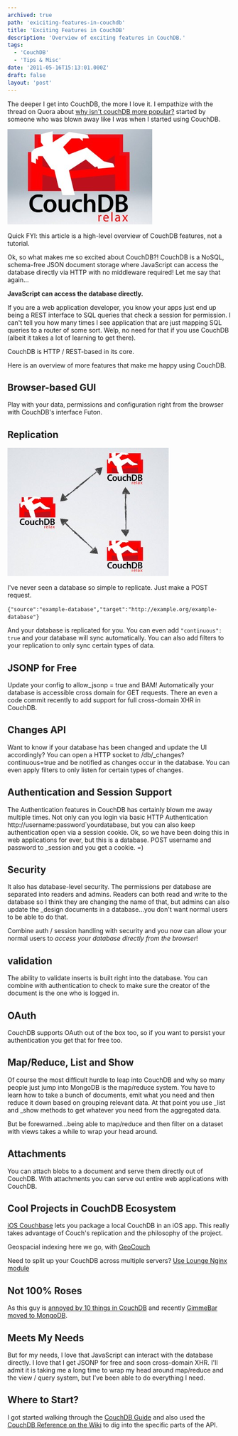 ```yaml
---
archived: true
path: 'exiciting-features-in-couchdb'
title: 'Exciting Features in CouchDB'
description: 'Overview of exciting features in CouchDB.'
tags:
  - 'CouchDB'
  - 'Tips & Misc'
date: '2011-05-16T15:13:01.000Z'
draft: false
layout: 'post'
---
```


The deeper I get into CouchDB, the more I love it. I empathize with the thread on Quora about [why isn't couchDB more popular?](http://www.quora.com/CouchDB/Why-isnt-CouchDB-more-popular) started by someone who was blown away like I was when I started using CouchDB.

![CouchDB Logo](couchdb-logo.jpg)

Quick FYI: this article is a high-level overview of CouchDB features, not a tutorial.

Ok, so what makes me so excited about CouchDB?! CouchDB is a NoSQL, schema-free JSON document storage where JavaScript can access the database directly via HTTP with no middleware required! Let me say that again...

**JavaScript can access the database directly.**

If you are a web application developer, you know your apps just end up being a REST interface to SQL queries that check a session for permission. I can't tell you how many times I see application that are just mapping SQL queries to a router of some sort. Welp, no need for that if you use CouchDB (albeit it takes a lot of learning to get there).

CouchDB is HTTP / REST-based in its core.

Here is an overview of more features that make me happy using CouchDB.

## Browser-based GUI

Play with your data, permissions and configuration right from the browser with CouchDB's interface Futon.

## Replication

![CouchDB Replication](couchdb-replication.jpg)

I've never seen a database so simple to replicate. Just make a POST request.

`{"source":"example-database","target":"http://example.org/example-database"}`

And your database is replicated for you. You can even add `"continuous": true` and your database will sync automatically. You can also add filters to your replication to only sync certain types of data.

## JSONP for Free

Update your config to allow_jsonp = true and BAM! Automatically your database is accessible cross domain for GET requests. There an even a code commit recently to add support for full cross-domain XHR in CouchDB.

## Changes API

Want to know if your database has been changed and update the UI accordingly? You can open a HTTP socket to /db/\_changes?continuous=true and be notified as changes occur in the database. You can even apply filters to only listen for certain types of changes.

## Authentication and Session Support

The Authentication features in CouchDB has certainly blown me away multiple times. Not only can you login via basic HTTP Authentication http://username:password`yourdatabase, but you can also keep authentication open via a session cookie. Ok, so we have been doing this in web applications for ever, but this is a database. POST username and password to \_session and you get a cookie. =)

## Security

It also has database-level security. The permissions per database are separated into readers and admins. Readers can both read and write to the database so I think they are changing the name of that, but admins can also update the \_design documents in a database...you don't want normal users to be able to do that.

Combine auth / session handling with security and you now can allow your normal users to _access your database directly from the browser_!

## validation

The ability to validate inserts is built right into the database. You can combine with authentication to check to make sure the creator of the document is the one who is logged in.

## OAuth

CouchDB supports OAuth out of the box too, so if you want to persist your authentication you get that for free too.

## Map/Reduce, List and Show

Of course the most difficult hurdle to leap into CouchDB and why so many people just jump into MongoDB is the map/reduce system. You have to learn how to take a bunch of documents, emit what you need and then reduce it down based on grouping relevant data. At that point you use \_list and \_show methods to get whatever you need from the aggregated data.

But be forewarned...being able to map/reduce and then filter on a dataset with views takes a while to wrap your head around.

## Attachments

You can attach blobs to a document and serve them directly out of CouchDB. With attachments you can serve out entire web applications with CouchDB.

## Cool Projects in CouchDB Ecosystem

[iOS Couchbase](https://github.com/couchbaselabs/iOS-Couchbase) lets you package a local CouchDB in an iOS app. This really takes advantage of Couch's replication and the philosophy of the project.

Geospacial indexing here we go, with [GeoCouch](https://github.com/couchbase/geocouch)

Need to split up your CouchDB across multiple servers? [Use Lounge Nginx module](http://tilgovi.github.com/couchdb-lounge/)

## Not 100% Roses

As this guy is [annoyed by 10 things in CouchDB](http://www.paperplanes.de/2010/7/26/10_annoying_things_about_couchdb.html) and recently [GimmeBar moved to MongoDB](http://seancoates.com/blogs/gimme-bar-on-mongodb).

## Meets My Needs

But for my needs, I love that JavaScript can interact with the database directly. I love that I get JSONP for free and soon cross-domain XHR. I'll admit it is taking me a long time to wrap my head around map/reduce and the view / query system, but I've been able to do everything I need.

## Where to Start?

I got started walking through the [CouchDB Guide](http://guide.couchdb.org/draft/) and also used the [CouchDB Reference on the Wiki](http://wiki.apache.org/couchdb/Reference) to dig into the specific parts of the API.
